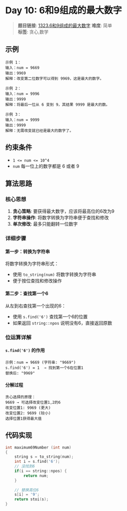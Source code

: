 # Day 10: 6和9组成的最大数字

> **题目链接**: [1323.6和9组成的最大数字](https://leetcode.cn/problems/maximum-69-number/)
> **难度**: 简单  
> **标签**: 贪心,数学

## 示例

```
示例 1：
输入：num = 9669
输出：9969
解释：改变第二位数字可以得到 9969，这是最大的数字。

示例 2：
输入：num = 9996
输出：9999
解释：将最后一位从 6 变到 9，其结果 9999 是最大的数。

示例 3：
输入：num = 9999
输出：9999
解释：无需改变就已经是最大的数字了。
```

## 约束条件
- `1 <= num <= 10^4`
- `num` 每一位上的数字都是 6 或者 9

## 算法思路

### 核心思想
1. **贪心策略**: 要获得最大数字，应该将最高位的6改为9
2. **字符串操作**: 将数字转换为字符串便于查找和修改
3. **单次修改**: 最多只能翻转一位数字

### 详细步骤

#### 第一步：转换为字符串
将数字转换为字符串形式：
- 使用 `to_string(num)` 将数字转换为字符串
- 便于按位查找和修改操作

#### 第二步：查找第一个6
从左到右查找第一个出现的6：
- 使用 `s.find('6')` 查找第一个6的位置
- 如果返回 `string::npos` 说明没有6，直接返回原数

### 位运算详解

#### `s.find('6')` 的作用
```
示例：num = 9669 (字符串: "9669")
s.find('6') = 1  → 找到第一个6在位置1
替换后: "9969"
```

#### 分解过程
```
贪心选择的原理：
9669 → 可选择改变位置1,2的6
改变位置1: 9969 (更大)
改变位置2: 9699 (较小)
选择位置1获得最大值
```

## 代码实现

```cpp
int maximum69Number (int num) 
{
    string s = to_string(num);
    int i = s.find('6');
    // 没找到6
    if(i == string::npos) {
        return num;
    }
    
    // 替换高位6
    s[i] = '9';
    return stoi(s);
}
